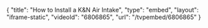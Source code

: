 {
    "title": "How to Install a K&N Air Intake",
    "type": "embed",
    "layout": "iframe-static",
    "videoId": "6806865",
    "url": "\/tvpembed\/6806865"
}